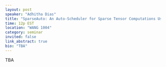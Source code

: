 ```yaml
---
layout: post
speaker: "Adhitha Dias"
title: "SparseAuto: An Auto-Scheduler for Sparse Tensor Computations Using Recursive Loop Nest Restructuring (OOPSLA 2024 Practice talk)"
time: 12p EST
location: "WANG 1004"
category: seminar
invited: false
link_abstract: true
bio: "TBA"
---
```

TBA

